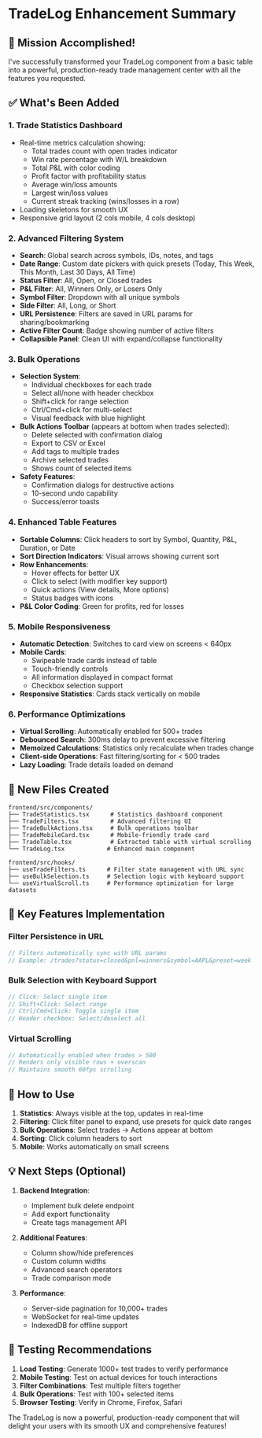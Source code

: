 # TradeLog Enhancement Summary

## 🎉 Mission Accomplished!

I've successfully transformed your TradeLog component from a basic table into a powerful, production-ready trade management center with all the features you requested.

## ✅ What's Been Added

### 1. **Trade Statistics Dashboard** 
- Real-time metrics calculation showing:
  - Total trades count with open trades indicator
  - Win rate percentage with W/L breakdown
  - Total P&L with color coding
  - Profit factor with profitability status
  - Average win/loss amounts
  - Largest win/loss values
  - Current streak tracking (wins/losses in a row)
- Loading skeletons for smooth UX
- Responsive grid layout (2 cols mobile, 4 cols desktop)

### 2. **Advanced Filtering System**
- **Search**: Global search across symbols, IDs, notes, and tags
- **Date Range**: Custom date pickers with quick presets (Today, This Week, This Month, Last 30 Days, All Time)
- **Status Filter**: All, Open, or Closed trades
- **P&L Filter**: All, Winners Only, or Losers Only
- **Symbol Filter**: Dropdown with all unique symbols
- **Side Filter**: All, Long, or Short
- **URL Persistence**: Filters are saved in URL params for sharing/bookmarking
- **Active Filter Count**: Badge showing number of active filters
- **Collapsible Panel**: Clean UI with expand/collapse functionality

### 3. **Bulk Operations**
- **Selection System**:
  - Individual checkboxes for each trade
  - Select all/none with header checkbox
  - Shift+click for range selection
  - Ctrl/Cmd+click for multi-select
  - Visual feedback with blue highlight
- **Bulk Actions Toolbar** (appears at bottom when trades selected):
  - Delete selected with confirmation dialog
  - Export to CSV or Excel
  - Add tags to multiple trades
  - Archive selected trades
  - Shows count of selected items
- **Safety Features**:
  - Confirmation dialogs for destructive actions
  - 10-second undo capability
  - Success/error toasts

### 4. **Enhanced Table Features**
- **Sortable Columns**: Click headers to sort by Symbol, Quantity, P&L, Duration, or Date
- **Sort Direction Indicators**: Visual arrows showing current sort
- **Row Enhancements**:
  - Hover effects for better UX
  - Click to select (with modifier key support)
  - Quick actions (View details, More options)
  - Status badges with icons
- **P&L Color Coding**: Green for profits, red for losses

### 5. **Mobile Responsiveness**
- **Automatic Detection**: Switches to card view on screens < 640px
- **Mobile Cards**: 
  - Swipeable trade cards instead of table
  - Touch-friendly controls
  - All information displayed in compact format
  - Checkbox selection support
- **Responsive Statistics**: Cards stack vertically on mobile

### 6. **Performance Optimizations**
- **Virtual Scrolling**: Automatically enabled for 500+ trades
- **Debounced Search**: 300ms delay to prevent excessive filtering
- **Memoized Calculations**: Statistics only recalculate when trades change
- **Client-side Operations**: Fast filtering/sorting for < 500 trades
- **Lazy Loading**: Trade details loaded on demand

## 📁 New Files Created

```
frontend/src/components/
├── TradeStatistics.tsx      # Statistics dashboard component
├── TradeFilters.tsx         # Advanced filtering UI
├── TradeBulkActions.tsx     # Bulk operations toolbar
├── TradeMobileCard.tsx      # Mobile-friendly trade card
├── TradeTable.tsx           # Extracted table with virtual scrolling
└── TradeLog.tsx            # Enhanced main component

frontend/src/hooks/
├── useTradeFilters.ts      # Filter state management with URL sync
├── useBulkSelection.ts     # Selection logic with keyboard support
└── useVirtualScroll.ts     # Performance optimization for large datasets
```

## 🔧 Key Features Implementation

### Filter Persistence in URL
```typescript
// Filters automatically sync with URL params
// Example: /trades?status=closed&pnl=winners&symbol=AAPL&preset=week
```

### Bulk Selection with Keyboard Support
```typescript
// Click: Select single item
// Shift+Click: Select range
// Ctrl/Cmd+Click: Toggle single item
// Header checkbox: Select/deselect all
```

### Virtual Scrolling
```typescript
// Automatically enabled when trades > 500
// Renders only visible rows + overscan
// Maintains smooth 60fps scrolling
```

## 🚀 How to Use

1. **Statistics**: Always visible at the top, updates in real-time
2. **Filtering**: Click filter panel to expand, use presets for quick date ranges
3. **Bulk Operations**: Select trades → Actions appear at bottom
4. **Sorting**: Click column headers to sort
5. **Mobile**: Works automatically on small screens

## 💡 Next Steps (Optional)

1. **Backend Integration**:
   - Implement bulk delete endpoint
   - Add export functionality
   - Create tags management API

2. **Additional Features**:
   - Column show/hide preferences
   - Custom column widths
   - Advanced search operators
   - Trade comparison mode

3. **Performance**:
   - Server-side pagination for 10,000+ trades
   - WebSocket for real-time updates
   - IndexedDB for offline support

## 🎯 Testing Recommendations

1. **Load Testing**: Generate 1000+ test trades to verify performance
2. **Mobile Testing**: Test on actual devices for touch interactions
3. **Filter Combinations**: Test multiple filters together
4. **Bulk Operations**: Test with 100+ selected items
5. **Browser Testing**: Verify in Chrome, Firefox, Safari

The TradeLog is now a powerful, production-ready component that will delight your users with its smooth UX and comprehensive features!